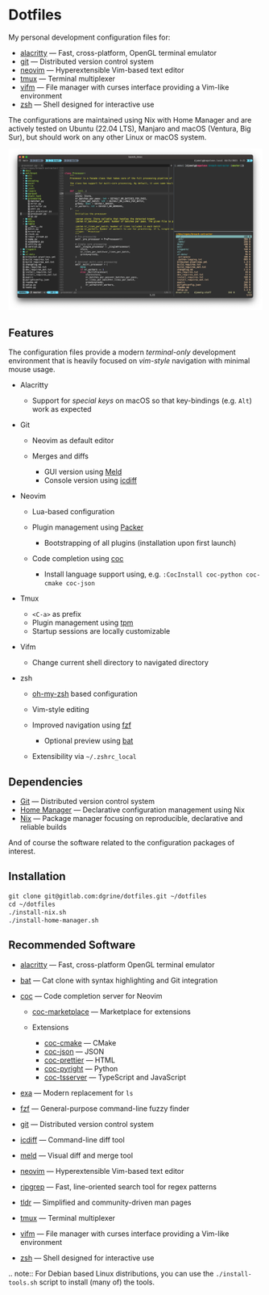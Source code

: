 # Dotfiles

My personal development configuration files for:

* [alacritty](https://github.com/alacritty/alacritty) — Fast, cross-platform, OpenGL terminal emulator
* [git](https://git-scm.com) — Distributed version control system 
* [neovim](https://neovim.io) — Hyperextensible Vim-based text editor
* [tmux](https://github.com/tmux/tmux/wiki) — Terminal multiplexer
* [vifm](https://vifm.info) — File manager with curses interface providing a Vim-like environment 
* [zsh](https://zsh.sourceforge.io) — Shell designed for interactive use

The configurations are maintained using Nix with Home Manager and are actively tested on Ubuntu (22.04 LTS), 
Manjaro and macOS (Ventura, Big Sur), but should work on any other Linux or macOS system.

![Example of Neovim, Vifm and zsh running inside a Tmux session within Alacritty](screenshot.png)

## Features

The configuration files provide a modern _terminal-only_ development environment
that is heavily focused on _vim-style_ navigation with minimal mouse usage.

* Alacritty

    * Support for _special keys_ on macOS so that key-bindings (e.g. `Alt`) work as expected

* Git

    * Neovim as default editor
    * Merges and diffs

        * GUI version using [Meld](https://meldmerge.org)
        * Console version using [icdiff](https://github.com/jeffkaufman/icdiff)

* Neovim

    * Lua-based configuration
    * Plugin management using [Packer](https://github.com/wbthomason/packer.nvim)

        * Bootstrapping of all plugins (installation upon first launch)

    * Code completion using [coc](https://github.com/neoclide/coc.nvim)
        
        * Install language support using, e.g. `:CocInstall coc-python coc-cmake coc-json`

* Tmux

    * `<C-a>` as prefix
    * Plugin management using [tpm](https://github.com/tmux-plugins/tpm)
    * Startup sessions are locally customizable 

* Vifm

    * Change current shell directory to navigated directory

* zsh

    * [oh-my-zsh](https://ohmyz.sh) based configuration
    * Vim-style editing
    * Improved navigation using [fzf](https://github.com/junegunn/fzf)

        * Optional preview using [bat](https://github.com/sharkdp/bat)

    * Extensibility via `~/.zshrc_local`


## Dependencies

* [Git](https://git-scm.com) — Distributed version control system 
* [Home Manager](https://github.com/nix-community/home-manager) — Declarative configuration management using Nix
* [Nix](https://nixos.org/) — Package manager focusing on reproducible, declarative and reliable builds

And of course the software related to the configuration packages of interest.

## Installation

```
git clone git@gitlab.com:dgrine/dotfiles.git ~/dotfiles
cd ~/dotfiles
./install-nix.sh
./install-home-manager.sh
```

## Recommended Software

* [alacritty](https://github.com/alacritty/alacritty) — Fast, cross-platform OpenGL terminal emulator
* [bat](https://github.com/sharkdp/bat) — Cat clone with syntax highlighting and Git integration
* [coc](https://github.com/neoclide/coc.nvim) — Code completion server for Neovim

    * [coc-marketplace](https://github.com/fannheyward/coc-marketplace) — Marketplace for extensions
    * Extensions

        * [coc-cmake](https://github.com/voldikss/coc-cmake) — CMake
        * [coc-json](https://github.com/neoclide/coc-json) — JSON
        * [coc-prettier](https://github.com/neoclide/coc-prettier) — HTML
        * [coc-pyright](https://github.com/fannheyward/coc-pyright) — Python
        * [coc-tsserver](https://github.com/neoclide/coc-tsserver) — TypeScript and JavaScript

* [exa](https://github.com/ogham/exa) — Modern replacement for `ls`
* [fzf](https://github.com/junegunn/fzf) — General-purpose command-line fuzzy finder
* [git](https://git-scm.com) — Distributed version control system 
* [icdiff](https://github.com/jeffkaufman/icdiff) — Command-line diff tool
* [meld](https://meldmerge.org) — Visual diff and merge tool
* [neovim](https://neovim.io) — Hyperextensible Vim-based text editor
* [ripgrep](https://github.com/BurntSushi/ripgrep) — Fast, line-oriented search tool for regex patterns
* [tldr](https://tldr.sh/) — Simplified and community-driven man pages
* [tmux](https://github.com/tmux/tmux/wiki) — Terminal multiplexer
* [vifm](https://vifm.info) — File manager with curses interface providing a Vim-like environment 
* [zsh](https://zsh.sourceforge.io) — Shell designed for interactive use

.. note:: For Debian based Linux distributions, you can use the `./install-tools.sh`
script to install (many of) the tools.


